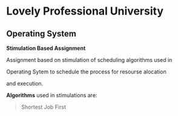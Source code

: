 # Lovely Professional University

## Operating System
**Stimulation Based Assignment**

Assignment based on stimulation of scheduling algorithms used in 

Operating Sytem to schedule the process for resourse alocation 

and execution.

**Algorithms** used in stimulations are:
    
> Shortest Job First  

>
